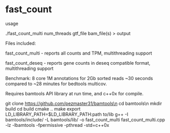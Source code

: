 # fast_count

usage

./fast_count_multi num_threads gtf_file bam_file(s) > output

Files included:

fast_count_multi - reports all counts and TPM, multithreading support

fast_count_deseq - reports gene counts in deseq compatible format, multithreading support

Benchmark: 8 core 1M annotations for 2Gb sorted reads ~30 seconds compared to ~28 minutes for bedtools multicov.

Requires bamtools API library at run time, and c++0x for compile.

git clone https://github.com/pezmaster31/bamtools\n
cd bamtools\n
mkdir build
cd build
cmake ..
make
export LD_LIBRARY_PATH=$LD_LIBRARY_PATH:path to/lib
g++ -I bamtools/include/ -L bamtools/lib/ -o fast_count_multi fast_count_multi.cpp -lz -lbamtools -fpermissive -pthread -std=c++0x
